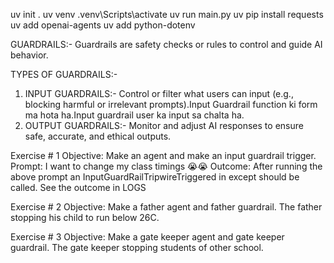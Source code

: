 
<!-- Required Installments -->
uv init .
uv venv
.venv\Scripts\activate
uv run main.py
uv pip install requests
uv add openai-agents
uv add python-dotenv


GUARDRAILS:-
 Guardrails are safety checks or rules to control and guide AI behavior.

TYPES OF GUARDRAILS:-
1. INPUT GUARDRAILS:-
Control or filter what users can input (e.g., blocking harmful or irrelevant prompts).Input Guardrail function ki form ma hota ha.Input guardrail user ka input sa chalta ha.
2. OUTPUT GUARDRAILS:-
Monitor and adjust AI responses to ensure safe, accurate, and ethical outputs.










<!-- Input GuardRails -->
Exercise # 1 Objective: Make an agent and make an input guardrail trigger. Prompt: I want to change my class timings 😭😭 Outcome: After running the above prompt an InputGuardRailTripwireTriggered in except should be called. See the outcome in LOGS

Exercise # 2 Objective: Make a father agent and father guardrail. The father stopping his child to run below 26C.

Exercise # 3 Objective: Make a gate keeper agent and gate keeper guardrail. The gate keeper stopping students of other school.
